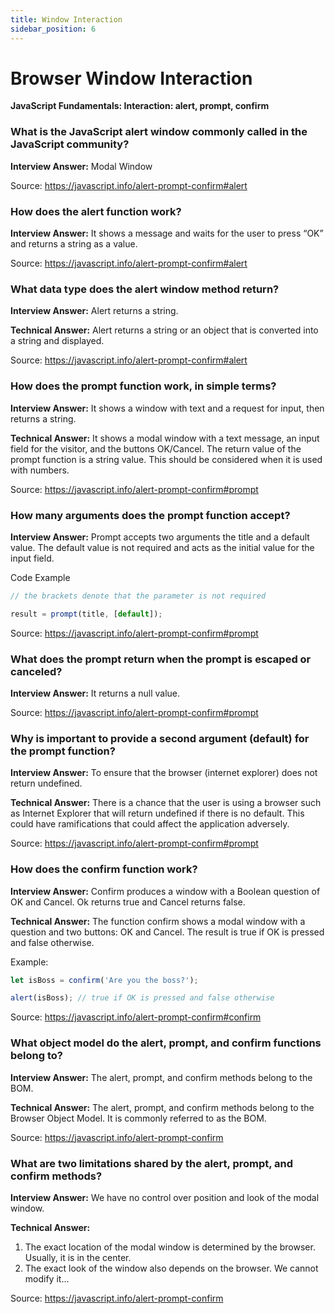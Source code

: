 ```yaml
---
title: Window Interaction
sidebar_position: 6
---
```


# Browser Window Interaction

**JavaScript Fundamentals: Interaction: alert, prompt, confirm**

<head>
  <title>Browser Interaction - Frontend Interview Questions & Answers</title>
  <meta charSet="utf-8" />
</head>

### What is the JavaScript alert window commonly called in the JavaScript community?

**Interview Answer:** Modal Window

Source: <https://javascript.info/alert-prompt-confirm#alert>

### How does the alert function work?

**Interview Answer:** It shows a message and waits for the user to press “OK” and returns a string as a value.

Source: <https://javascript.info/alert-prompt-confirm#alert>

### What data type does the alert window method return?

**Interview Answer:** Alert returns a string.

**Technical Answer:** Alert returns a string or an object that is converted into a string and displayed.

Source: <https://javascript.info/alert-prompt-confirm#alert>

### How does the prompt function work, in simple terms?

**Interview Answer:** It shows a window with text and a request for input, then returns a string.

**Technical Answer:** It shows a modal window with a text message, an input field for the visitor, and the buttons OK/Cancel. The return value of the prompt function is a string value. This should be considered when it is used with numbers.

Source: <https://javascript.info/alert-prompt-confirm#prompt>

### How many arguments does the prompt function accept?

**Interview Answer:** Prompt accepts two arguments the title and a default value. The default value is not required and acts as the initial value for the input field.

Code Example

```js
// the brackets denote that the parameter is not required 

result = prompt(title, [default]);
```

Source: <https://javascript.info/alert-prompt-confirm#prompt>

### What does the prompt return when the prompt is escaped or canceled?

**Interview Answer:** It returns a null value.

Source: <https://javascript.info/alert-prompt-confirm#prompt>

### Why is important to provide a second argument (default) for the prompt function?

**Interview Answer:** To ensure that the browser (internet explorer) does not return undefined.

**Technical Answer:** There is a chance that the user is using a browser such as Internet Explorer that will return undefined if there is no default. This could have ramifications that could affect the application adversely.

Source: <https://javascript.info/alert-prompt-confirm#prompt>

### How does the confirm function work?

**Interview Answer:** Confirm produces a window with a Boolean question of OK and Cancel. Ok returns true and Cancel returns false.

**Technical Answer:** The function confirm shows a modal window with a question and two buttons: OK and Cancel. The result is true if OK is pressed and false otherwise.

Example:

```js
let isBoss = confirm('Are you the boss?');

alert(isBoss); // true if OK is pressed and false otherwise
```

Source: <https://javascript.info/alert-prompt-confirm#confirm>

### What object model do the alert, prompt, and confirm functions belong to?

**Interview Answer:** The alert, prompt, and confirm methods belong to the BOM.

**Technical Answer:** The alert, prompt, and confirm methods belong to the Browser Object Model. It is commonly referred to as the BOM.

Source: <https://javascript.info/alert-prompt-confirm>

### What are two limitations shared by the alert, prompt, and confirm methods?

**Interview Answer:** We have no control over position and look of the modal window.

**Technical Answer:**

1. The exact location of the modal window is determined by the browser. Usually, it is in the center.
1. The exact look of the window also depends on the browser. We cannot modify it…

Source: <https://javascript.info/alert-prompt-confirm>

